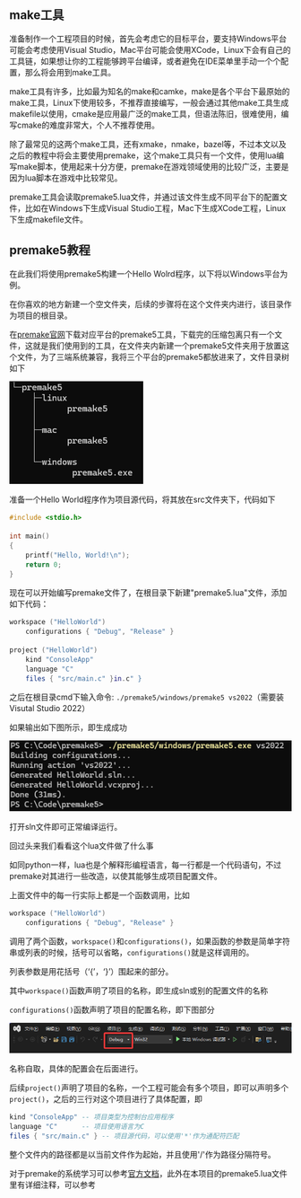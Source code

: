 

## make工具

准备制作一个工程项目的时候，首先会考虑它的目标平台，要支持Windows平台可能会考虑使用Visual Studio，Mac平台可能会使用XCode，Linux下会有自己的工具链，如果想让你的工程能够跨平台编译，或者避免在IDE菜单里手动一个个配置，那么将会用到make工具。

make工具有许多，比如最为知名的make和camke，make是各个平台下最原始的make工具，Linux下使用较多，不推荐直接编写，一般会通过其他make工具生成makefile以使用，cmake是应用最广泛的make工具，但语法陈旧，很难使用，编写cmake的难度非常大，个人不推荐使用。

除了最常见的这两个make工具，还有xmake，nmake，bazel等，不过本文以及之后的教程中将会主要使用premake，这个make工具只有一个文件，使用lua编写make脚本，使用起来十分方便，premake在游戏领域使用的比较广泛，主要是因为lua脚本在游戏中比较常见。

premake工具会读取premake5.lua文件，并通过该文件生成不同平台下的配置文件，比如在Windows下生成Visual Studio工程，Mac下生成XCode工程，Linux下生成makefile文件。

## premake5教程

在此我们将使用premake5构建一个Hello Wolrd程序，以下将以Windows平台为例。

在你喜欢的地方新建一个空文件夹，后续的步骤将在这个文件夹内进行，该目录作为项目的根目录。

在[premake官网](https://premake.github.io/)下载对应平台的premake5工具，下载完的压缩包离只有一个文件，这就是我们使用到的工具，在文件夹内新建一个premake5文件夹用于放置这个文件，为了三端系统兼容，我将三个平台的premake5都放进来了，文件目录树如下

![](./img/tree_premake5.png)

准备一个Hello World程序作为项目源代码，将其放在src文件夹下，代码如下

```c
#include <stdio.h>

int main()
{
    printf("Hello, World!\n");
    return 0;
}
```

现在可以开始编写premake文件了，在根目录下新建"premake5.lua"文件，添加如下代码：

```lua
workspace ("HelloWorld")
    configurations { "Debug", "Release" }

project ("HelloWorld")
    kind "ConsoleApp"
    language "C"
    files { "src/main.c" }in.c" }
```

之后在根目录cmd下输入命令: `./premake5/windows/premake5 vs2022`（需要装Visutal Studio 2022）

如果输出如下图所示，即生成成功

![](./img/cmd_premake5.png)

打开sln文件即可正常编译运行。

回过头来我们看看这个lua文件做了什么事

如同python一样，lua也是个解释形编程语言，每一行都是一个代码语句，不过premake对其进行一些改造，以使其能够生成项目配置文件。

上面文件中的每一行实际上都是一个函数调用，比如

```lua
workspace ("HelloWorld")
    configurations { "Debug", "Release" }
```

调用了两个函数，`workspace()`和`configurations()`，如果函数的参数是简单字符串或列表的时候，括号可以省略，`configurations()`就是这样调用的。

列表参数是用花括号（‘{’，‘}’）围起来的部分。

其中`workspace()`函数声明了项目的名称，即生成sln或别的配置文件的名称

`configurations()`函数声明了项目的配置名称，即下图部分

![](./img/vs_conf.png)

名称自取，具体的配置会在后面进行。

后续`project()`声明了项目的名称，一个工程可能会有多个项目，即可以声明多个`project()`，之后的三行对这个项目进行了具体配置，即

```lua
kind "ConsoleApp" -- 项目类型为控制台应用程序
language "C"      -- 项目使用语言为C
files { "src/main.c" } -- 项目源代码，可以使用'*'作为通配符匹配
```

整个文件内的路径都是以当前文件作为起始，并且使用'/'作为路径分隔符号。

对于premake的系统学习可以参考[官方文档](https://premake.github.io/docs/)，此外在本项目的premake5.lua文件里有详细注释，可以参考
